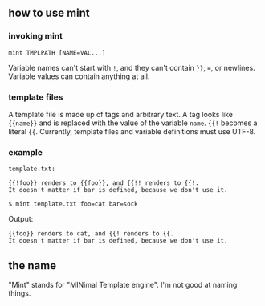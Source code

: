 ## how to use mint

### invoking mint

`mint TMPLPATH [NAME=VAL...]`

Variable names can't start with `!`, and they can't contain `}}`, `=`, or
newlines. Variable values can contain anything at all.

### template files

A template file is made up of tags and arbitrary text. A tag looks like
`{{name}}` and is replaced with the value of the variable `name`. `{{!` becomes
a literal `{{`. Currently, template files and variable definitions must use
UTF-8.

### example

`template.txt:`
```none
{{!foo}} renders to {{foo}}, and {{!! renders to {{!.
It doesn't matter if bar is defined, because we don't use it.
```

`$ mint template.txt foo=cat bar=sock`

Output:
```none
{{foo}} renders to cat, and {{! renders to {{.
It doesn't matter if bar is defined, because we don't use it.
```


## the name

"Mint" stands for "MINimal Template engine". I'm not good at naming things.
